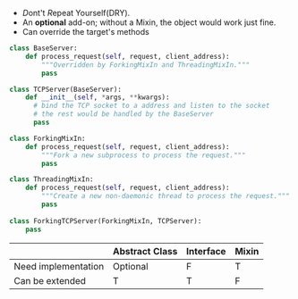 - *D*ont't *R*epeat Yourself(DRY).
- An **optional** add-on; without a Mixin, the object would work just fine.
- Can override the target's methods

```python
class BaseServer:
    def process_request(self, request, client_address):
        """Overridden by ForkingMixIn and ThreadingMixIn."""
        pass

class TCPServer(BaseServer):
    def __init__(self, *args, **kwargs):
      # bind the TCP socket to a address and listen to the socket
      # the rest would be handled by the BaseServer
      pass

class ForkingMixIn:
    def process_request(self, request, client_address):
        """Fork a new subprocess to process the request."""
        pass

class ThreadingMixIn:
    def process_request(self, request, client_address):
        """Create a new non-daemonic thread to process the request."""
        pass
      
class ForkingTCPServer(ForkingMixIn, TCPServer):
    pass
```

|                     | Abstract Class | Interface | Mixin |
| ------------------- | -------------- | --------- | ----- |
| Need implementation | Optional       | F         | T     |
| Can be extended     | T              | T         | F     |

